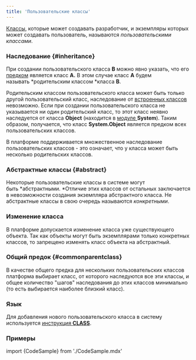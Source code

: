 ```yaml
---
title: 'Пользовательские классы'
---
```


[Классы](Classes.md), которые может создавать разработчик, и экземпляры которых может создавать пользователь, называются *пользовательскими классами*. 

### Наследование {#inheritance}

При создании пользовательского класса **B** можно явно указать, что его [предком](Classes.md) является класс **A.** В этом случае класс **A** будем называть *родительским классом *класса **B**.

Родительским классом пользовательского класса может быть только другой пользовательский класс, наследование от [встроенных классов](Built-in_classes.md) невозможно. Если при создании пользовательского класса не указывается ни один родительский класс, то этот класс неявно наследуется от класса **Object** (находится в [модуле ](Modules.md)**System**). Таким образом, получается, что класс **System.Object** является предком всех пользовательских классов.

В платформе поддерживается множественное наследование пользовательских классов - это означает, что у класса может быть несколько родительских классов. 

### Абстрактные классы {#abstract}

Некоторые пользовательские классы в системе могут быть *абстрактными. *Отличие этих классов от остальных заключается в невозможности создания экземпляра абстрактного класса. Не абстрактные классы в свою очередь называются *конкретными*.

### Изменение класса

В платформе допускается изменение класса уже существующего объекта. Так как объекты могут быть экземплярами только конкретных классов, то запрещено изменять класс объекта на абстрактный.

### Общий предок {#commonparentclass}

В качестве общего предка для нескольких пользовательских классов платформа выбирает класс, от которого наследуются все эти классы, и общее количество "шагов" наследования до этих классов минимально (то есть выбирается наиболее близкий класс).

### Язык

Для добавления нового пользовательского класса в систему используется [инструкция **CLASS**](CLASS_instruction.md).

### Примеры

import {CodeSample} from './CodeSample.mdx'

<CodeSample url="https://ru-documentation.lsfusion.org/sample?file=InstructionSample&block=class"/>
